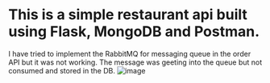 # This is a simple restaurant api built using Flask, MongoDB and Postman.
I have tried to implement the RabbitMQ for messaging queue in the order API but it was not working. The message was geeting into the queue but not consumed and stored in the DB.
![image](https://user-images.githubusercontent.com/63469455/195403537-a0b3ecb6-da1f-4326-9f26-e6dd7fb0db54.png)

